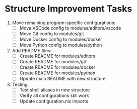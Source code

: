 # Structure Improvement Tasks

1. Move remaining program-specific configurations:
   - [ ] Move VSCode config to modules/editors/vscode
   - [ ] Move Git config to modules/git
   - [ ] Move Docker config to modules/docker
   - [ ] Move Python config to modules/python

2. Add README files:
   - [ ] Create README for modules/editors
   - [ ] Create README for modules/git
   - [ ] Create README for modules/docker
   - [ ] Create README for modules/python
   - [ ] Update main README with new structure

3. Testing:
   - [ ] Test shell aliases in new structure
   - [ ] Verify all configurations still work
   - [ ] Update configuration.nix imports 
